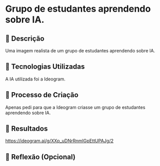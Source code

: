 # Grupo de estudantes aprendendo sobre IA.

## 📒 Descrição
Uma imagem realista de um grupo de estudantes aprendendo sobre IA.

## 🤖 Tecnologias Utilizadas
A IA utilizada foi a Ideogram.

## 🧐 Processo de Criação
Apenas pedi para que a Ideogram criasse um grupo de estudantes aprendendo sobre IA.

## 🚀 Resultados
https://ideogram.ai/g/XXp_uDNrRnmIGpEttUPAJg/2

## 💭 Reflexão (Opcional)
